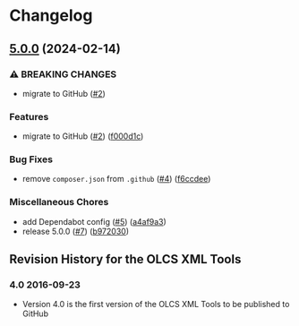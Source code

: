 # Changelog

## [5.0.0](https://github.com/dvsa/olcs-xmltools/compare/v5.0.0...v5.0.0) (2024-02-14)


### ⚠ BREAKING CHANGES

* migrate to GitHub ([#2](https://github.com/dvsa/olcs-xmltools/issues/2))

### Features

* migrate to GitHub ([#2](https://github.com/dvsa/olcs-xmltools/issues/2)) ([f000d1c](https://github.com/dvsa/olcs-xmltools/commit/f000d1cabb03e9e491ddc0e0d7d43195577661e0))


### Bug Fixes

* remove `composer.json` from `.github` ([#4](https://github.com/dvsa/olcs-xmltools/issues/4)) ([f6ccdee](https://github.com/dvsa/olcs-xmltools/commit/f6ccdee5e7800cf103070ba003e9d6474aaa723b))


### Miscellaneous Chores

* add Dependabot config ([#5](https://github.com/dvsa/olcs-xmltools/issues/5)) ([a4af9a3](https://github.com/dvsa/olcs-xmltools/commit/a4af9a39abb408227882f4dc74c8353fed0d812f))
* release 5.0.0 ([#7](https://github.com/dvsa/olcs-xmltools/issues/7)) ([b972030](https://github.com/dvsa/olcs-xmltools/commit/b972030b340ba3b01cbe421fc0041841b6c3add9))

## Revision History for the OLCS XML Tools ### 4.0 2016-09-23 - Version 4.0 is the first version of the OLCS XML Tools to be published to GitHub
